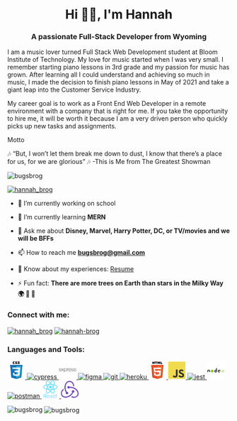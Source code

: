 <h1 align="center">Hi 👋🏻, I'm Hannah</h1>
<h3 align="center">A passionate Full-Stack Developer from Wyoming</h3>

I am a music lover turned Full Stack Web Development student at Bloom Institute of Technology. My love for music started when I was very small. I remember starting piano lessons in 3rd grade and my passion for music has grown. After learning all I could understand and achieving so much in music, I made the decision to finish piano lessons in May of 2021 and take a giant leap into the Customer Service Industry.

My career goal is to work as a Front End Web Developer in a remote environment with a company that is right for me. If you take the opportunity to hire me, it will be worth it because I am a very driven person who quickly picks up new tasks and assignments.

Motto

🎶 “But, I won’t let them break me down to dust, I know that there’s a place for us, for we are glorious” 🎶 -This is Me from The Greatest Showman

<p align="left"> <img src="https://komarev.com/ghpvc/?username=bugsbrog&label=Profile%20views&color=0e75b6&style=flat" alt="bugsbrog" /> </p>

<p align="left"> <a href="https://twitter.com/hannah_brog" target="blank"><img src="https://img.shields.io/twitter/follow/hannah_brog?logo=twitter&style=for-the-badge" alt="hannah_brog" /></a> </p>

- 🔭 I’m currently working on school

- 🌱 I’m currently learning **MERN**

- 💬 Ask me about **Disney, Marvel, Harry Potter, DC, or TV/movies and we will be BFFs**

- 📫 How to reach me **bugsbrog@gmail.com**

- 📄 Know about my experiences: [Resume](https://docs.google.com/document/d/1RWY4PL58dFNhlVBEhiOGBe7t0Kur-nqOKWifXShAtuA/edit)

- ⚡ Fun fact: **There are more trees on Earth than stars in the Milky Way 🌍 🌌 💫**

<h3 align="left">Connect with me:</h3>
<p align="left">
<a href="https://twitter.com/hannah_brog" target="blank"><img align="center" src="https://raw.githubusercontent.com/rahuldkjain/github-profile-readme-generator/master/src/images/icons/Social/twitter.svg" alt="hannah_brog" height="30" width="40" /></a>
<a href="https://linkedin.com/in/hannah-brog" target="blank"><img align="center" src="https://raw.githubusercontent.com/rahuldkjain/github-profile-readme-generator/master/src/images/icons/Social/linked-in-alt.svg" alt="hannah-brog" height="30" width="40" /></a>
</p>

<h3 align="left">Languages and Tools:</h3>
<p align="left"> <a href="https://www.w3schools.com/css/" target="_blank" rel="noreferrer"> <img src="https://raw.githubusercontent.com/devicons/devicon/master/icons/css3/css3-original-wordmark.svg" alt="css3" width="40" height="40"/> </a> <a href="https://www.cypress.io" target="_blank" rel="noreferrer"> <img src="https://raw.githubusercontent.com/simple-icons/simple-icons/6e46ec1fc23b60c8fd0d2f2ff46db82e16dbd75f/icons/cypress.svg" alt="cypress" width="40" height="40"/> </a> <a href="https://expressjs.com" target="_blank" rel="noreferrer"> <img src="https://raw.githubusercontent.com/devicons/devicon/master/icons/express/express-original-wordmark.svg" alt="express" width="40" height="40"/> </a> <a href="https://www.figma.com/" target="_blank" rel="noreferrer"> <img src="https://www.vectorlogo.zone/logos/figma/figma-icon.svg" alt="figma" width="40" height="40"/> </a> <a href="https://git-scm.com/" target="_blank" rel="noreferrer"> <img src="https://www.vectorlogo.zone/logos/git-scm/git-scm-icon.svg" alt="git" width="40" height="40"/> </a> <a href="https://heroku.com" target="_blank" rel="noreferrer"> <img src="https://www.vectorlogo.zone/logos/heroku/heroku-icon.svg" alt="heroku" width="40" height="40"/> </a> <a href="https://www.w3.org/html/" target="_blank" rel="noreferrer"> <img src="https://raw.githubusercontent.com/devicons/devicon/master/icons/html5/html5-original-wordmark.svg" alt="html5" width="40" height="40"/> </a> <a href="https://developer.mozilla.org/en-US/docs/Web/JavaScript" target="_blank" rel="noreferrer"> <img src="https://raw.githubusercontent.com/devicons/devicon/master/icons/javascript/javascript-original.svg" alt="javascript" width="40" height="40"/> </a> <a href="https://jestjs.io" target="_blank" rel="noreferrer"> <img src="https://www.vectorlogo.zone/logos/jestjsio/jestjsio-icon.svg" alt="jest" width="40" height="40"/> </a> <a href="https://nodejs.org" target="_blank" rel="noreferrer"> <img src="https://raw.githubusercontent.com/devicons/devicon/master/icons/nodejs/nodejs-original-wordmark.svg" alt="nodejs" width="40" height="40"/> </a> <a href="https://postman.com" target="_blank" rel="noreferrer"> <img src="https://www.vectorlogo.zone/logos/getpostman/getpostman-icon.svg" alt="postman" width="40" height="40"/> </a> <a href="https://reactjs.org/" target="_blank" rel="noreferrer"> <img src="https://raw.githubusercontent.com/devicons/devicon/master/icons/react/react-original-wordmark.svg" alt="react" width="40" height="40"/> </a> <a href="https://redux.js.org" target="_blank" rel="noreferrer"> <img src="https://raw.githubusercontent.com/devicons/devicon/master/icons/redux/redux-original.svg" alt="redux" width="40" height="40"/> </a> </p>

<p><img align="left" src="https://github-readme-stats.vercel.app/api/top-langs?username=bugsbrog&show_icons=true&locale=en&layout=compact" alt="bugsbrog" /></p>

<p>&nbsp;<img align="center" src="https://github-readme-stats.vercel.app/api?username=bugsbrog&show_icons=true&locale=en" alt="bugsbrog" /></p>

